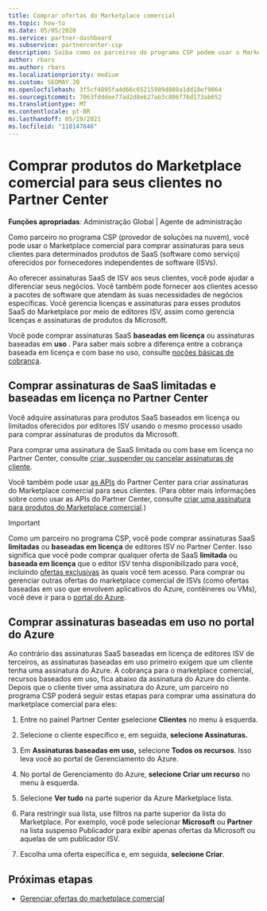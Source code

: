 ```yaml
---
title: Comprar ofertas do Marketplace comercial
ms.topic: how-to
ms.date: 05/05/2020
ms.service: partner-dashboard
ms.subservice: partnercenter-csp
description: Saiba como os parceiros do programa CSP podem usar o Marketplace do Partner Center para fazer compras de clientes de ofertas de SaaS de ISVs (fornecedores independentes de software).
author: rbars
ms.author: rbars
ms.localizationpriority: medium
ms.custom: SEOMAY.20
ms.openlocfilehash: 3f5cf4895fa4d66c65215989d808a1dd18ef9064
ms.sourcegitcommit: 7063fdddee77ad2d8e627ab3c806f76d173ab652
ms.translationtype: MT
ms.contentlocale: pt-BR
ms.lasthandoff: 05/19/2021
ms.locfileid: "110147846"
---
```

# <a name="purchase-commercial-marketplace-products-for-your-customers-in-partner-center"></a>Comprar produtos do Marketplace comercial para seus clientes no Partner Center


**Funções apropriadas**: Administração Global | Agente de administração

Como parceiro no programa CSP (provedor de soluções na nuvem), você pode usar o Marketplace comercial para comprar assinaturas para seus clientes para determinados produtos de SaaS (software como serviço) oferecidos por fornecedores independentes de software (ISVs).

Ao oferecer assinaturas SaaS de ISV aos seus clientes, você pode ajudar a diferenciar seus negócios. Você também pode fornecer aos clientes acesso a pacotes de software que atendam às suas necessidades de negócios específicas. Você gerencia licenças e assinaturas para esses produtos SaaS do Marketplace por meio de editores ISV, assim como gerencia licenças e assinaturas de produtos da Microsoft.

Você pode comprar assinaturas SaaS **baseadas em licença** ou assinaturas baseadas em **uso** . Para saber mais sobre a diferença entre a cobrança baseada em licença e com base no uso, consulte [noções básicas de cobrança](billing-basics.md).

## <a name="purchase-license-based-and-metered-saas-subscriptions-in-partner-center"></a>Comprar assinaturas de SaaS limitadas e baseadas em licença no Partner Center

Você adquire assinaturas para produtos SaaS baseados em licença ou limitados oferecidos por editores ISV usando o mesmo processo usado para comprar assinaturas de produtos da Microsoft.

Para comprar uma assinatura de SaaS limitada ou com base em licença no Partner Center, consulte [criar, suspender ou cancelar assinaturas de cliente](create-a-new-subscription.md#create-a-new-subscription).

Você também pode usar [as APIs](/partner-center/develop/) do Partner Center para criar assinaturas do Marketplace comercial para seus clientes. (Para obter mais informações sobre como usar as APIs do Partner Center, consulte [criar uma assinatura para produtos do Marketplace comercial](/partner-center/develop/create-subscription-azure-marketplace-products).)

>[!IMPORTANT]
> Como um parceiro no programa CSP, você pode comprar assinaturas SaaS **limitadas** ou **baseadas em licença** de editores ISV no Partner Center. Isso significa que você pode comprar qualquer oferta de SaaS **limitada** ou **baseada em licença** que o editor ISV tenha disponibilizado para você, incluindo [ofertas exclusivas](csp-commercial-marketplace-discover.md#learn-about-marketplace-exclusive-offers) às quais você tem acesso. Para comprar ou gerenciar outras ofertas do marketplace comercial de ISVs (como ofertas baseadas em uso que envolvem aplicativos do Azure, contêineres ou VMs), você deve ir para o [portal do Azure](https://portal.azure.com/).

## <a name="purchase-usage-based-subscriptions-in-the-azure-portal"></a>Comprar assinaturas baseadas em uso no portal do Azure

Ao contrário das assinaturas SaaS baseadas em licença de editores ISV de terceiros, as assinaturas baseadas em uso primeiro exigem que um cliente tenha uma assinatura do Azure. A cobrança para o marketplace comercial, recursos baseados em uso, fica abaixo da assinatura do Azure do cliente. Depois que o cliente tiver uma assinatura do Azure, um parceiro no programa CSP poderá seguir estas etapas para comprar uma assinatura do marketplace comercial para eles:

1. Entre no painel Partner Center [e](https://partner.microsoft.com/dashboard)selecione **Clientes** no menu à esquerda.

2. Selecione o cliente específico e, em seguida, **selecione Assinaturas.**  

3. Em **Assinaturas baseadas em uso,** selecione **Todos os recursos**. Isso leva você ao portal de Gerenciamento do Azure.

4. No portal de Gerenciamento do Azure, **selecione Criar um recurso** no menu à esquerda.

5. Selecione **Ver tudo** na parte superior da Azure Marketplace lista.

6. Para restringir sua lista, use filtros na parte superior da lista do Marketplace. Por exemplo, você pode selecionar  **Microsoft** ou **Partner** na lista suspenso Publicador para exibir apenas ofertas da Microsoft ou aquelas de um publicador ISV.

7. Escolha uma oferta específica e, em seguida, **selecione Criar**.

## <a name="next-steps"></a>Próximas etapas

- [Gerenciar ofertas do marketplace comercial](csp-commercial-marketplace-purchase.md)